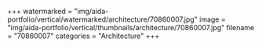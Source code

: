 +++
watermarked = "img/aida-portfolio/vertical/watermarked/architecture/70860007.jpg"
image = "img/aida-portfolio/vertical/thumbnails/architecture/70860007.jpg"
filename = "70860007"
categories = "Architecture"
+++
